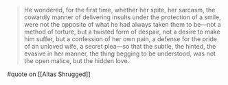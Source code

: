 > He wondered, for the first time, whether her spite, her sarcasm, the cowardly manner of delivering insults under the protection of a smile, were not the opposite of what he had always taken them to be—not a method of torture, but a twisted form of despair, not a desire to make him suffer, but a confession of her own pain, a defense for the pride of an unloved wife, a secret plea—so that the subtle, the hinted, the evasive in her manner, the thing begging to be understood, was not the open malice, but the hidden love.

#quote  on [[Altas Shrugged]]